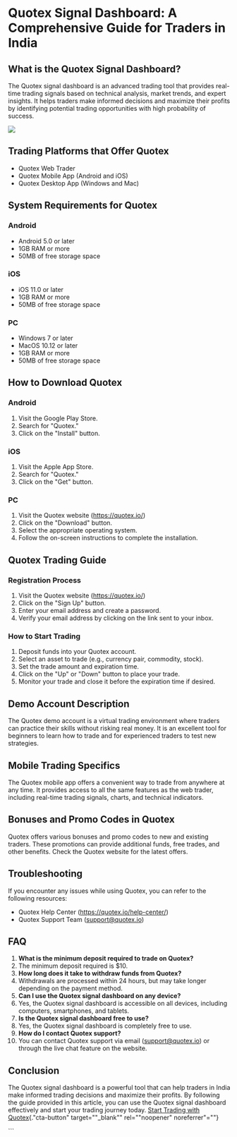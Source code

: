# Quotex Signal Dashboard: A Comprehensive Guide for Traders in India

## What is the Quotex Signal Dashboard?

The Quotex signal dashboard is an advanced trading tool that provides
real-time trading signals based on technical analysis, market trends,
and expert insights. It helps traders make informed decisions and
maximize their profits by identifying potential trading opportunities
with high probability of success.

[![](https://static.quotex.io/files/8_en/300_250.jpg)](https://traff.sbs/brokerqxsignupf)

## Trading Platforms that Offer Quotex

-   Quotex Web Trader
-   Quotex Mobile App (Android and iOS)
-   Quotex Desktop App (Windows and Mac)

## System Requirements for Quotex

### Android

-   Android 5.0 or later
-   1GB RAM or more
-   50MB of free storage space

### iOS

-   iOS 11.0 or later
-   1GB RAM or more
-   50MB of free storage space

### PC

-   Windows 7 or later
-   MacOS 10.12 or later
-   1GB RAM or more
-   50MB of free storage space

## How to Download Quotex

### Android

1.  Visit the Google Play Store.
2.  Search for "Quotex."
3.  Click on the "Install" button.

### iOS

1.  Visit the Apple App Store.
2.  Search for "Quotex."
3.  Click on the "Get" button.

### PC

1.  Visit the Quotex website (https://quotex.io/)
2.  Click on the "Download" button.
3.  Select the appropriate operating system.
4.  Follow the on-screen instructions to complete the installation.

## Quotex Trading Guide

### Registration Process

1.  Visit the Quotex website (https://quotex.io/)
2.  Click on the "Sign Up" button.
3.  Enter your email address and create a password.
4.  Verify your email address by clicking on the link sent to your
    inbox.

### How to Start Trading

1.  Deposit funds into your Quotex account.
2.  Select an asset to trade (e.g., currency pair, commodity, stock).
3.  Set the trade amount and expiration time.
4.  Click on the "Up" or "Down" button to place your trade.
5.  Monitor your trade and close it before the expiration time if
    desired.

## Demo Account Description

The Quotex demo account is a virtual trading environment where traders
can practice their skills without risking real money. It is an excellent
tool for beginners to learn how to trade and for experienced traders to
test new strategies.

## Mobile Trading Specifics

The Quotex mobile app offers a convenient way to trade from anywhere at
any time. It provides access to all the same features as the web trader,
including real-time trading signals, charts, and technical indicators.

## Bonuses and Promo Codes in Quotex

Quotex offers various bonuses and promo codes to new and existing
traders. These promotions can provide additional funds, free trades, and
other benefits. Check the Quotex website for the latest offers.

## Troubleshooting

If you encounter any issues while using Quotex, you can refer to the
following resources:

-   Quotex Help Center (https://quotex.io/help-center/)
-   Quotex Support Team (support@quotex.io)

## FAQ

1.  **What is the minimum deposit required to trade on Quotex?**
2.  The minimum deposit required is \$10.
3.  **How long does it take to withdraw funds from Quotex?**
4.  Withdrawals are processed within 24 hours, but may take longer
    depending on the payment method.
5.  **Can I use the Quotex signal dashboard on any device?**
6.  Yes, the Quotex signal dashboard is accessible on all devices,
    including computers, smartphones, and tablets.
7.  **Is the Quotex signal dashboard free to use?**
8.  Yes, the Quotex signal dashboard is completely free to use.
9.  **How do I contact Quotex support?**
10. You can contact Quotex support via email (support@quotex.io) or
    through the live chat feature on the website.

## Conclusion

The Quotex signal dashboard is a powerful tool that can help traders in
India make informed trading decisions and maximize their profits. By
following the guide provided in this article, you can use the Quotex
signal dashboard effectively and start your trading journey today.
[Start Trading with
Quotex](\%22https://traff.sbs/brokerqxsignup\%22){."cta-button"
target=""_blank"" rel=""noopener" noreferrer"=""}

\`\`\`

